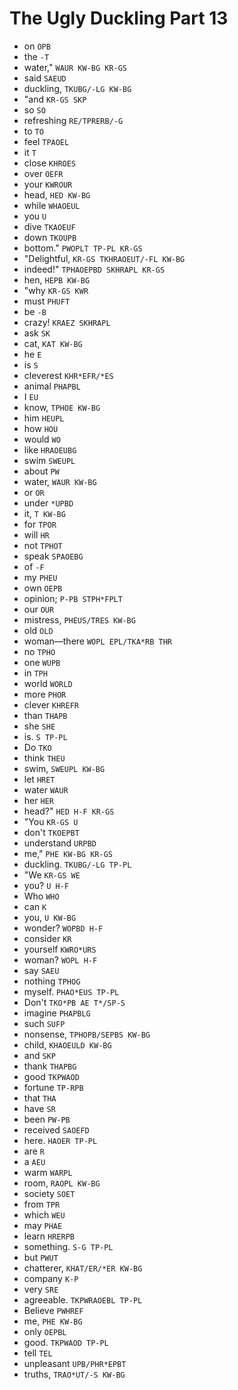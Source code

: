 # The Ugly Duckling Part 13

* on `OPB`
* the `-T`
* water," `WAUR KW-BG KR-GS`
* said `SAEUD`
* duckling, `TKUBG/-LG KW-BG`
* "and `KR-GS SKP`
* so `SO`
* refreshing `RE/TPRERB/-G`
* to `TO`
* feel `TPAOEL`
* it `T`
* close `KHROES`
* over `OEFR`
* your `KWROUR`
* head, `HED KW-BG`
* while `WHAOEUL`
* you `U`
* dive `TKAOEUF`
* down `TKOUPB`
* bottom." `PWOPLT TP-PL KR-GS`
* "Delightful, `KR-GS TKHRAOEUT/-FL KW-BG`
* indeed!" `TPHAOEPBD SKHRAPL KR-GS`
* hen, `HEPB KW-BG`
* "why `KR-GS KWR`
* must `PHUFT`
* be `-B`
* crazy! `KRAEZ SKHRAPL`
* ask `SK`
* cat, `KAT KW-BG`
* he `E`
* is `S`
* cleverest `KHR*EFR/*ES`
* animal `PHAPBL`
* I `EU`
* know, `TPHOE KW-BG`
* him `HEUPL`
* how `HOU`
* would `WO`
* like `HRAOEUBG`
* swim `SWEUPL`
* about `PW`
* water, `WAUR KW-BG`
* or `OR`
* under `*UPBD`
* it, `T KW-BG`
* for `TPOR`
* will `HR`
* not `TPHOT`
* speak `SPAOEBG`
* of `-F`
* my `PHEU`
* own `OEPB`
* opinion; `P-PB STPH*FPLT`
* our `OUR`
* mistress, `PHEUS/TRES KW-BG`
* old `OLD`
* woman—there `WOPL EPL/TKA*RB THR`
* no `TPHO`
* one `WUPB`
* in `TPH`
* world `WORLD`
* more `PHOR`
* clever `KHREFR`
* than `THAPB`
* she `SHE`
* is. `S TP-PL`
* Do `TKO`
* think `THEU`
* swim, `SWEUPL KW-BG`
* let `HRET`
* water `WAUR`
* her `HER`
* head?" `HED H-F KR-GS`
* "You `KR-GS U`
* don't `TKOEPBT`
* understand `URPBD`
* me," `PHE KW-BG KR-GS`
* duckling. `TKUBG/-LG TP-PL`
* "We `KR-GS WE`
* you? `U H-F`
* Who `WHO`
* can `K`
* you, `U KW-BG`
* wonder? `WOPBD H-F`
* consider `KR`
* yourself `KWRO*URS`
* woman? `WOPL H-F`
* say `SAEU`
* nothing `TPHOG`
* myself. `PHAO*EUS TP-PL`
* Don't `TKO*PB AE T*/SP-S`
* imagine `PHAPBLG`
* such `SUFP`
* nonsense, `TPHOPB/SEPBS KW-BG`
* child, `KHAOEULD KW-BG`
* and `SKP`
* thank `THAPBG`
* good `TKPWAOD`
* fortune `TP-RPB`
* that `THA`
* have `SR`
* been `PW-PB`
* received `SAOEFD`
* here. `HAOER TP-PL`
* are `R`
* a `AEU`
* warm `WARPL`
* room, `RAOPL KW-BG`
* society `SOET`
* from `TPR`
* which `WEU`
* may `PHAE`
* learn `HRERPB`
* something. `S-G TP-PL`
* but `PWUT`
* chatterer, `KHAT/ER/*ER KW-BG`
* company `K-P`
* very `SRE`
* agreeable. `TKPWRAOEBL TP-PL`
* Believe `PWHREF`
* me, `PHE KW-BG`
* only `OEPBL`
* good. `TKPWAOD TP-PL`
* tell `TEL`
* unpleasant `UPB/PHR*EPBT`
* truths, `TRAO*UT/-S KW-BG`
